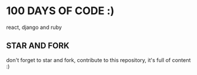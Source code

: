 # 100 DAYS OF CODE :)

react, django and ruby

## STAR AND FORK

don't forget to star and fork, contribute to this repository, it's full of content :)
